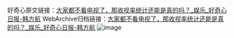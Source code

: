 好奇心原文链接：[大家都不看电视了，那收视率统计还能是真的吗？_娱乐_好奇心日报-韩方航](https://www.qdaily.com/articles/9544.html)
WebArchive归档链接：[大家都不看电视了，那收视率统计还能是真的吗？_娱乐_好奇心日报-韩方航](http://web.archive.org/web/20190623154447/https://www.qdaily.com/articles/9544.html)
![image](http://ww3.sinaimg.cn/large/007d5XDply1g3vfmdglg4j30u02lntxq)